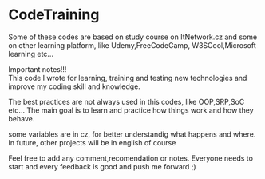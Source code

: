 
# CodeTraining

Some of these codes are based on study course on ItNetwork.cz and some on other learning platform, like Udemy,FreeCodeCamp, W3SCool,Microsoft learning etc...

Important notes!!!\
This code I wrote for learning, training and testing new technologies and improve my coding skill and knowledge.

The best practices are not always used in this codes, like OOP,SRP,SoC etc... The main goal is to learn and practice how things work and how they behave.


some variables are in cz, for better understandig what happens and where.
In future, other  projects will be in english of course
 
Feel free to add any comment,recomendation or notes. Everyone needs to start and every feedback is good and push me forward ;)
